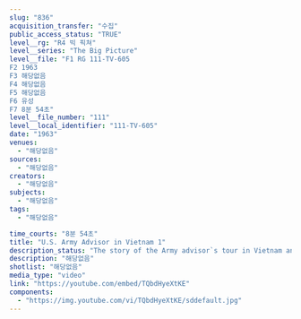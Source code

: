 ```yaml
---
slug: "836"
acquisition_transfer: "수집"
public_access_status: "TRUE"
level__rg: "R4 빅 픽쳐"
level__series: "The Big Picture"
level__file: "F1 RG 111-TV-605
F2 1963
F3 해당없음
F4 해당없음
F5 해당없음
F6 유성
F7 8분 54초"
level__file_number: "111"
level__local_identifier: "111-TV-605"
date: "1963"
venues: 
  - "해당없음"
sources: 
  - "해당없음"
creators: 
  - "해당없음"
subjects: 
  - "해당없음"
tags: 
  - "해당없음"

time_courts: "8분 54초"
title: "U.S. Army Advisor in Vietnam 1"
description_status: "The story of the Army advisor`s tour in Vietnam and how he works closely with a Vietnamese unit, advising on defense, offense, training and tactics."
description: "해당없음"
shotlist: "해당없음"
media_type: "video"
link: "https://youtube.com/embed/TQbdHyeXtKE"
components: 
  - "https://img.youtube.com/vi/TQbdHyeXtKE/sddefault.jpg"
---
```

